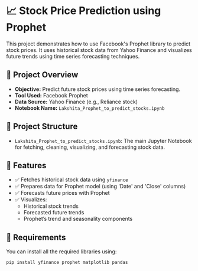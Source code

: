 

# 📈 Stock Price Prediction using Prophet

This project demonstrates how to use Facebook's Prophet library to predict stock prices. It uses historical stock data from Yahoo Finance and visualizes future trends using time series forecasting techniques.

## 🧠 Project Overview

- **Objective:** Predict future stock prices using time series forecasting.
- **Tool Used:** Facebook Prophet
- **Data Source:** Yahoo Finance (e.g., Reliance stock)
- **Notebook Name:** `Lakshita_Prophet_to_predict_stocks.ipynb`

## 📂 Project Structure

- `Lakshita_Prophet_to_predict_stocks.ipynb`: The main Jupyter Notebook for fetching, cleaning, visualizing, and forecasting stock data.

## 🚀 Features

- ✅ Fetches historical stock data using `yfinance`
- ✅ Prepares data for Prophet model (using 'Date' and 'Close' columns)
- ✅ Forecasts future prices with Prophet
- ✅ Visualizes:
  - Historical stock trends
  - Forecasted future trends
  - Prophet’s trend and seasonality components

## 🔧 Requirements

You can install all the required libraries using:

```bash
pip install yfinance prophet matplotlib pandas
